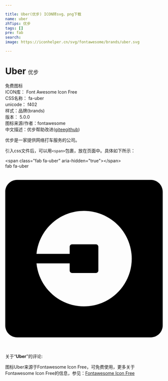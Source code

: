 ```yaml
---

title: Uber(优步) ICON转svg、png下载
name: uber
zhTips: 优步
tags: []
pre: fab
search: 
image: https://iconhelper.cn/svg/fontawesome/brands/uber.svg

---
```


# Uber  <small style="font-size: 60%;font-weight: 100">优步</small>


<div class="detail-page">
<p>
<span><span class="badge-success badge">免费图标</span> </span>
<br/>
<span>
ICON库：
<span class="badge-secondary badge">Font Awesome Icon Free</span> 
</span>
<br/>
<span>
CSS名称：
<span class="badge-secondary badge">fa-uber</span> 
</span>
<br/>
<span>
unicode：
<span class="badge-secondary badge">f402</span> 
<copy-btn content='f402' btn-title=""></copy-btn>
<copy-btn :content='String.fromCodePoint(parseInt("f402", 16))' btn-title="复制U"></copy-btn>
</span><br/><span>样式：<span class="badge-light badge">品牌(brands)</span></span>
<br/>
<span>
版本：
<span class="badge-secondary badge">5.0.0</span> 
</span>
<br/>
<span>图标来源/作者：<span class="badge-light badge">fontawesome</span></span> 
<br/>
<span class="zh-detail">中文描述：<span class="badge-primary badge">优步</span><span class="help-link"><span>帮助改进</span>(<a href="https://gitee.com/liuwave/icon-helper/edit/master/json/fontawesome/brands/uber.json" target="_blank" rel="noopener noreferrer">gitee</a><a href="https://github.com/liuwave/icon-helper/edit/master/json/fontawesome/brands/uber.json" target="_blank" rel="noopener noreferrer">github</a></span>)</span><br/>
</p>
</div><div class="description description alert alert-light">优步是一家提供网络打车服务的公司。</div>
<div class="alert alert-dark">
  <i class="fab fa-uber fa-xs"></i>
  <i class="fab fa-uber fa-sm"></i>
  <i class="fab fa-uber fa-lg"></i>
  <i class="fab fa-uber fa-2x"></i>
  <i class="fab fa-uber fa-3x"></i>
  <i class="fab fa-uber fa-5x"></i>
  <i class="fab fa-uber fa-7x"></i>
</div>
<div>
  <p>引入css文件后，可以用<code>&lt;span&gt;</code>包裹，放在页面中。具体如下所示：    
  </p>
  <div class="alert alert-primary" style="font-size: 14px">
    &lt;span class="fab fa-uber" aria-hidden="true"&gt;&lt;/span&gt;
    <copy-btn content='<span class="fab fa-uber" aria-hidden="true"></span>'></copy-btn>
  </div>
  <div class="alert alert-secondary">
    <i class="fab fa-uber"
    style="font-size: 24px"
    aria-hidden="true"></i> fab fa-uber
    <copy-btn content="fab fa-uber" btn-title="复制图标名称"></copy-btn>
  </div>
</div>
<div id="svg" class="svg-wrap">
<svg xmlns="http://www.w3.org/2000/svg" viewBox="0 0 448 512"><path d="M414.1 32H33.9C15.2 32 0 47.2 0 65.9V446c0 18.8 15.2 34 33.9 34H414c18.7 0 33.9-15.2 33.9-33.9V65.9C448 47.2 432.8 32 414.1 32zM237.6 391.1C163 398.6 96.4 344.2 88.9 269.6h94.4V290c0 3.7 3 6.8 6.8 6.8H258c3.7 0 6.8-3 6.8-6.8v-67.9c0-3.7-3-6.8-6.8-6.8h-67.9c-3.7 0-6.8 3-6.8 6.8v20.4H88.9c7-69.4 65.4-122.2 135.1-122.2 69.7 0 128.1 52.8 135.1 122.2 7.5 74.5-46.9 141.1-121.5 148.6z"/></svg>
</div>
<detail full-name='fa-uber'></detail>
<div class="icon-detail__container">
<p>关于“<b>Uber</b>”的评论:</p>
</div>
<Vssue title="关于“Uber”的评论" />    
<div><p>图标Uber来源于Fontawesome Icon Free，可免费使用，更多关于  Fontawesome Icon Free的信息，参见：<a target="_blank" href="https://iconhelper.cn/fontawesome.html">Fontawesome Icon Free</a>
</p></div>
